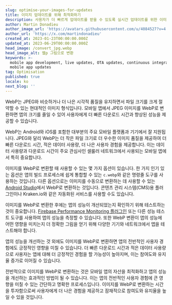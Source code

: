 ```yaml
---
slug: optimise-your-images-for-updates
title: 이미지 업데이트를 위해 최적화하기
description: 사용자가 더 빠르게 업데이트를 받을 수 있도록 실시간 업데이트를 위한 이미지를 최적화하는 방법.
author: Martin Donadieu
author_image_url: 'https://avatars.githubusercontent.com/u/4084527?v=4'
author_url: 'https://x.com/martindonadieu'
created_at: 2023-01-23T00:00:00.000Z
updated_at: 2023-06-29T00:00:00.000Z
head_image: /convert_jpg.webp
head_image_alt: 웹p 그림으로 변환
keywords: >-
  mobile app development, live updates, OTA updates, continuous integration,
  mobile app updates
tag: Optimisation
published: true
locale: ko
next_blog: ''
---
```


WebP는 JPEG와 비슷하거나 더 나은 시각적 품질을 유지하면서 파일 크기를 크게 절약할 수 있는 현대적인 이미지 형식입니다. 모바일 앱에서 JPEG 이미지를 WebP로 변환하면 앱의 크기를 줄일 수 있어 사용자에게 더 빠른 다운로드 시간과 향상된 성능을 제공할 수 있습니다.

WebP는 Android와 iOS를 포함한 대부분의 주요 모바일 플랫폼과 기기에서 잘 지원됩니다. JPEG와 달리 WebP는 더 작은 파일 크기로 더 우수한 이미지 품질을 제공하여 더 빠른 다운로드 시간, 적은 데이터 사용량, 더 나은 사용자 경험을 제공합니다. 이는 데이터 사용량과 다운로드 시간이 주요 관심사인 셀룰러 네트워크에서 사용되는 모바일 앱에서 특히 중요합니다.

이미지를 WebP로 변환할 때 사용할 수 있는 몇 가지 옵션이 있습니다. 한 가지 인기 있는 옵션은 앱의 빌드 프로세스에 쉽게 통합할 수 있는 `c.webp`와 같은 명령줄 도구를 사용하는 것입니다. 다른 옵션으로는 이미지를 수동으로 변환하는 데 사용할 수 있는 [Android Studio](https://sites.google.com/a/android.com/tools/tech-docs/.webp/)에서 WebP로 변환하는 것입니다. 콘텐츠 관리 시스템(CMS)용 플러그인이나 Kraken.io와 같은 자동화된 서비스를 사용할 수도 있습니다.

이미지를 WebP로 변환한 후에는 앱의 성능이 개선되었는지 확인하기 위해 테스트하는 것이 중요합니다. [Firebase Performance Monitoring 플러그인](https://github.com/capawesome-team/capacitor-firebase/tree/main/packages/performance/) 또는 다른 성능 테스트 도구를 사용하여 앱의 성능을 측정할 수 있습니다. 또한 WebP 변환이 앱의 성능에 어떤 영향을 미치는지 더 정확한 그림을 얻기 위해 다양한 기기와 네트워크에서 앱을 테스트해야 합니다.

앱의 성능을 개선하는 것 외에도 이미지를 WebP로 변환하면 앱의 전반적인 사용자 경험에도 긍정적인 영향을 미칠 수 있습니다. 더 빠른 다운로드 시간과 적은 데이터 사용량으로 사용자는 앱에 대해 더 긍정적인 경험을 할 가능성이 높아지며, 이는 참여도와 유지율 증가로 이어질 수 있습니다.

전반적으로 이미지를 WebP로 변환하는 것은 모바일 앱의 자산을 최적화하고 앱의 성능을 개선하는 효과적인 방법이 될 수 있습니다. 이는 앱의 전반적인 사용자 경험에 큰 영향을 미칠 수 있는 간단하고 명확한 프로세스입니다. 이미지를 WebP로 변환하는 시간을 투자함으로써 사용자에게 더 나은 경험을 제공하고 잠재적으로 참여도와 유지율을 높일 수 있을 것입니다.
